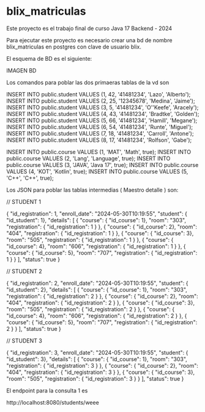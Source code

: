# blix_matriculas

Este proyecto es el trabajo final de curso Java 17 Backend - 2024




Para ejecutar este proyecto es necesario crear una bd de nombre blix_matriculas en postgres con clave de usuario blix.

El esquema de BD es el siguiente:


 IMAGEN BD

 Los comandos para poblar las dos primaeras tablas de la vd son

INSERT INTO public.student VALUES (1, 42, '41481234', 'Lazo', 'Alberto');
INSERT INTO public.student VALUES (2, 25, '12345678', 'Medina', 'Jaime');
INSERT INTO public.student VALUES (3, 5, '41481234', 'O''Keefe', 'Aracely');
INSERT INTO public.student VALUES (4, 43, '41481234', 'Bradtke', 'Golden');
INSERT INTO public.student VALUES (5, 66, '41481234', 'Hamill', 'Megane');
INSERT INTO public.student VALUES (6, 54, '41481234', 'Runte', 'Miguel');
INSERT INTO public.student VALUES (7, 18, '41481234', 'Carroll', 'Antone');
INSERT INTO public.student VALUES (8, 17, '41481234', 'Rolfson', 'Gabe');



INSERT INTO public.course VALUES (1, 'MAT', 'Math', true);
INSERT INTO public.course VALUES (2, 'Lang', 'Language', true);
INSERT INTO public.course VALUES (3, 'JAVA', 'Java 17', true);
INSERT INTO public.course VALUES (4, 'KOT', 'Kotlin', true);
INSERT INTO public.course VALUES (5, 'C++', 'C++', true);

Los JSON para poblar las tablas intermedias ( Maestro detalle ) son:

// STUDENT 1

{
    "id_registration": 1,
    "enroll_date": "2024-05-30T10:19:55",
    "student": { "id_student": 1},
    "details": [
        { "course": { "id_course": 1}, "room": "303", "registration": { "id_registration": 1 } },
        { "course": { "id_course": 2}, "room": "404", "registration": { "id_registration": 1 } },
        { "course": { "id_course": 3}, "room": "505", "registration": { "id_registration": 1 } },
        { "course": { "id_course": 4}, "room": "606", "registration": { "id_registration": 1 } },
        { "course": { "id_course": 5}, "room": "707", "registration": { "id_registration": 1 } }
    ],
    "status": true
}

// STUDENT 2

{
    "id_registration": 2,
    "enroll_date": "2024-05-30T10:19:55",
    "student": { "id_student": 2},
    "details": [
        { "course": { "id_course": 1}, "room": "303", "registration": { "id_registration": 2 } },
        { "course": { "id_course": 2}, "room": "404", "registration": { "id_registration": 2 } },
        { "course": { "id_course": 3}, "room": "505", "registration": { "id_registration": 2 } },
        { "course": { "id_course": 4}, "room": "606", "registration": { "id_registration": 2 } },
        { "course": { "id_course": 5}, "room": "707", "registration": { "id_registration": 2 } }
    ],
    "status": true
}

// STUDENT 3

{
    "id_registration": 3,
    "enroll_date": "2024-05-30T10:19:55",
    "student": { "id_student": 3},
    "details": [
        { "course": { "id_course": 1}, "room": "303", "registration": { "id_registration": 3 } },
        { "course": { "id_course": 2}, "room": "404", "registration": { "id_registration": 3 } },
        { "course": { "id_course": 3}, "room": "505", "registration": { "id_registration": 3 } }
    ],
    "status": true
}

El endpoint para la consulta 1 es 

http://localhost:8080/students/weee

